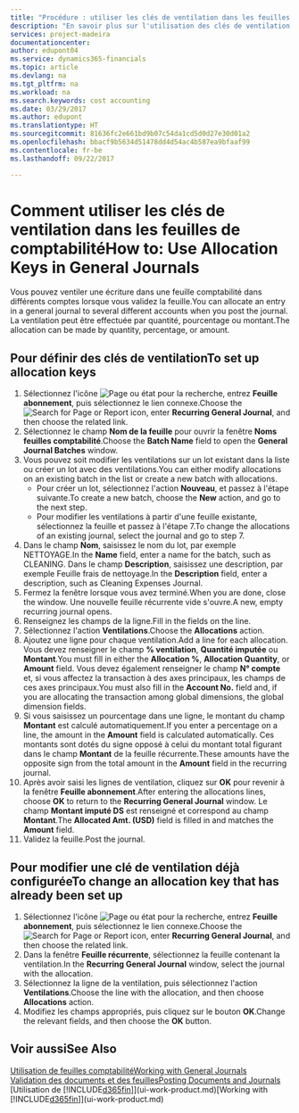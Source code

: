 ```yaml
---
title: "Procédure : utiliser les clés de ventilation dans les feuilles comptabilité | Microsoft Docs"
description: "En savoir plus sur l'utilisation des clés de ventilation dans les feuilles."
services: project-madeira
documentationcenter: 
author: edupont04
ms.service: dynamics365-financials
ms.topic: article
ms.devlang: na
ms.tgt_pltfrm: na
ms.workload: na
ms.search.keywords: cost accounting
ms.date: 03/29/2017
ms.author: edupont
ms.translationtype: HT
ms.sourcegitcommit: 81636fc2e661bd9b07c54da1cd5d0d27e30d01a2
ms.openlocfilehash: bbacf9b5634d51478dd4d54ac4b587ea9bfaaf99
ms.contentlocale: fr-be
ms.lasthandoff: 09/22/2017

---
```

# <a name="how-to-use-allocation-keys-in-general-journals"></a><span data-ttu-id="5ec6b-103">Comment utiliser les clés de ventilation dans les feuilles de comptabilité</span><span class="sxs-lookup"><span data-stu-id="5ec6b-103">How to: Use Allocation Keys in General Journals</span></span>
<span data-ttu-id="5ec6b-104">Vous pouvez ventiler une écriture dans une feuille comptabilité dans différents comptes lorsque vous validez la feuille.</span><span class="sxs-lookup"><span data-stu-id="5ec6b-104">You can allocate an entry in a general journal to several different accounts when you post the journal.</span></span> <span data-ttu-id="5ec6b-105">La ventilation peut être effectuée par quantité, pourcentage ou montant.</span><span class="sxs-lookup"><span data-stu-id="5ec6b-105">The allocation can be made by quantity, percentage, or amount.</span></span>

## <a name="to-set-up-allocation-keys"></a><span data-ttu-id="5ec6b-106">Pour définir des clés de ventilation</span><span class="sxs-lookup"><span data-stu-id="5ec6b-106">To set up allocation keys</span></span>
1. <span data-ttu-id="5ec6b-107">Sélectionnez l'icône ![Page ou état pour la recherche](media/ui-search/search_small.png "Page ou état pour la recherche"), entrez **Feuille abonnement**, puis sélectionnez le lien connexe.</span><span class="sxs-lookup"><span data-stu-id="5ec6b-107">Choose the ![Search for Page or Report](media/ui-search/search_small.png "Search for Page or Report icon") icon, enter **Recurring General Journal**, and then choose the related link.</span></span>
2. <span data-ttu-id="5ec6b-108">Sélectionnez le champ **Nom de la feuille** pour ouvrir la fenêtre **Noms feuilles comptabilité**.</span><span class="sxs-lookup"><span data-stu-id="5ec6b-108">Choose the **Batch Name** field to open the **General Journal Batches** window.</span></span>
3. <span data-ttu-id="5ec6b-109">Vous pouvez soit modifier les ventilations sur un lot existant dans la liste ou créer un lot avec des ventilations.</span><span class="sxs-lookup"><span data-stu-id="5ec6b-109">You can either modify allocations on an existing batch in the list or create a new batch with allocations.</span></span>
   * <span data-ttu-id="5ec6b-110">Pour créer un lot, sélectionnez l'action **Nouveau**, et passez à l'étape suivante.</span><span class="sxs-lookup"><span data-stu-id="5ec6b-110">To create a new batch, choose the **New** action, and go to the next step.</span></span>
   * <span data-ttu-id="5ec6b-111">Pour modifier les ventilations à partir d'une feuille existante, sélectionnez la feuille et passez à l'étape 7.</span><span class="sxs-lookup"><span data-stu-id="5ec6b-111">To change the allocations of an existing journal, select the journal and go to step 7.</span></span>    
4. <span data-ttu-id="5ec6b-112">Dans le champ **Nom**, saisissez le nom du lot, par exemple NETTOYAGE.</span><span class="sxs-lookup"><span data-stu-id="5ec6b-112">In the **Name** field, enter a name for the batch, such as CLEANING.</span></span> <span data-ttu-id="5ec6b-113">Dans le champ **Description**, saisissez une description, par exemple Feuille frais de nettoyage.</span><span class="sxs-lookup"><span data-stu-id="5ec6b-113">In the **Description** field, enter a description, such as Cleaning Expenses Journal.</span></span>
5. <span data-ttu-id="5ec6b-114">Fermez la fenêtre lorsque vous avez terminé.</span><span class="sxs-lookup"><span data-stu-id="5ec6b-114">When you are done, close the window.</span></span> <span data-ttu-id="5ec6b-115">Une nouvelle feuille récurrente vide s'ouvre.</span><span class="sxs-lookup"><span data-stu-id="5ec6b-115">A new, empty recurring journal opens.</span></span>
6. <span data-ttu-id="5ec6b-116">Renseignez les champs de la ligne.</span><span class="sxs-lookup"><span data-stu-id="5ec6b-116">Fill in the fields on the line.</span></span>
7. <span data-ttu-id="5ec6b-117">Sélectionnez l'action **Ventilations**.</span><span class="sxs-lookup"><span data-stu-id="5ec6b-117">Choose the **Allocations** action.</span></span>
8. <span data-ttu-id="5ec6b-118">Ajoutez une ligne pour chaque ventilation.</span><span class="sxs-lookup"><span data-stu-id="5ec6b-118">Add a line for each allocation.</span></span> <span data-ttu-id="5ec6b-119">Vous devez renseigner le champ **% ventilation**, **Quantité imputée** ou **Montant**.</span><span class="sxs-lookup"><span data-stu-id="5ec6b-119">You must fill in either the **Allocation %**, **Allocation Quantity**, or **Amount** field.</span></span> <span data-ttu-id="5ec6b-120">Vous devez également renseigner le champ **N° compte** et, si vous affectez la transaction à des axes principaux, les champs de ces axes principaux.</span><span class="sxs-lookup"><span data-stu-id="5ec6b-120">You must also fill in the **Account No.** field and, if you are allocating the transaction among global dimensions, the global dimension fields.</span></span>
9. <span data-ttu-id="5ec6b-121">Si vous saisissez un pourcentage dans une ligne, le montant du champ **Montant** est calculé automatiquement.</span><span class="sxs-lookup"><span data-stu-id="5ec6b-121">If you enter a percentage on a line, the amount in the **Amount** field is calculated automatically.</span></span> <span data-ttu-id="5ec6b-122">Ces montants sont dotés du signe opposé à celui du montant total figurant dans le champ **Montant** de la feuille récurrente.</span><span class="sxs-lookup"><span data-stu-id="5ec6b-122">These amounts have the opposite sign from the total amount in the **Amount** field in the recurring journal.</span></span>
10. <span data-ttu-id="5ec6b-123">Après avoir saisi les lignes de ventilation, cliquez sur **OK** pour revenir à la fenêtre **Feuille abonnement**.</span><span class="sxs-lookup"><span data-stu-id="5ec6b-123">After entering the allocations lines, choose **OK** to return to the **Recurring General Journal** window.</span></span> <span data-ttu-id="5ec6b-124">Le champ **Montant imputé DS** est renseigné et correspond au champ **Montant**.</span><span class="sxs-lookup"><span data-stu-id="5ec6b-124">The **Allocated Amt. (USD)** field is filled in and matches the **Amount** field.</span></span>
11. <span data-ttu-id="5ec6b-125">Validez la feuille.</span><span class="sxs-lookup"><span data-stu-id="5ec6b-125">Post the journal.</span></span>

## <a name="to-change-an-allocation-key-that-has-already-been-set-up"></a><span data-ttu-id="5ec6b-126">Pour modifier une clé de ventilation déjà configurée</span><span class="sxs-lookup"><span data-stu-id="5ec6b-126">To change an allocation key that has already been set up</span></span>
1. <span data-ttu-id="5ec6b-127">Sélectionnez l'icône ![Page ou état pour la recherche](media/ui-search/search_small.png "Page ou état pour la recherche"), entrez **Feuille abonnement**, puis sélectionnez le lien connexe.</span><span class="sxs-lookup"><span data-stu-id="5ec6b-127">Choose the ![Search for Page or Report](media/ui-search/search_small.png "Search for Page or Report icon") icon, enter **Recurring General Journal**, and then choose the related link.</span></span>
2. <span data-ttu-id="5ec6b-128">Dans la fenêtre **Feuille récurrente**, sélectionnez la feuille contenant la ventilation.</span><span class="sxs-lookup"><span data-stu-id="5ec6b-128">In the **Recurring General Journal** window, select the journal with the allocation.</span></span>
3. <span data-ttu-id="5ec6b-129">Sélectionnez la ligne de la ventilation, puis sélectionnez l'action **Ventilations**.</span><span class="sxs-lookup"><span data-stu-id="5ec6b-129">Choose the line with the allocation, and then choose **Allocations** action.</span></span>
4. <span data-ttu-id="5ec6b-130">Modifiez les champs appropriés, puis cliquez sur le bouton **OK**.</span><span class="sxs-lookup"><span data-stu-id="5ec6b-130">Change the relevant fields, and then choose the **OK** button.</span></span>

## <a name="see-also"></a><span data-ttu-id="5ec6b-131">Voir aussi</span><span class="sxs-lookup"><span data-stu-id="5ec6b-131">See Also</span></span>
[<span data-ttu-id="5ec6b-132">Utilisation de feuilles comptabilité</span><span class="sxs-lookup"><span data-stu-id="5ec6b-132">Working with General Journals</span></span>](ui-work-general-journals.md)  
[<span data-ttu-id="5ec6b-133">Validation des documents et des feuilles</span><span class="sxs-lookup"><span data-stu-id="5ec6b-133">Posting Documents and Journals</span></span>](ui-post-documents-journals.md)  
<span data-ttu-id="5ec6b-134">[Utilisation de [!INCLUDE[d365fin](includes/d365fin_md.md)]](ui-work-product.md)</span><span class="sxs-lookup"><span data-stu-id="5ec6b-134">[Working with [!INCLUDE[d365fin](includes/d365fin_md.md)]](ui-work-product.md)</span></span>


